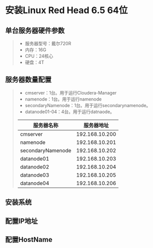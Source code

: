 # 安装Linux Red Head 6.5 64位
## 单台服务器硬件参数
> * 服务器型号：戴尔720R
> * 内存：16G
> * CPU：24核心
> * 硬盘：4T

## 服务器数量配置
> * cmserver：1台。用于运行Cloudera-Manager
> * namenode：1台。用于运行namenode
> * secondaryNamenode：1台。用于运行secondarynamenode。
> * datanode01-04：4台。用于运行datnaode。
> 
> |服务器名称|服务器地址|
> |----------------|---------------|
> |cmserver|192.168.10.200|
> |namenode|192.168.10.201|
> |secondaryNamenode|192.168.10.202|
> |datanode01|192.168.10.203|
> |datanode02|192.168.10.204|
> |datanode03|192.168.10.205|
> |datanode04|192.168.10.206|

## 安装系统

## 配置IP地址

## 配置HostName
